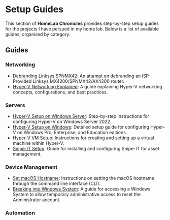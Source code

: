 # Setup Guides

This section of **HomeLab Chronicles** provides step-by-step setup guides for the projects I have persued in my home lab. Below is a list of available guides, organised by category.

## Guides

### Networking
- [Debranding Linksys SPNMX42](Networking/Debranding-Linksys-SPNMX42/Debranding-Linksys-SPNMX42.md): An attampt on debranding an ISP-Provided Linksys MX4200/SPNMX42/AX4200 router.
- [Hyper-V Networking Explained](Networking/Hyper-V/Hyper-V-Networking-Explained.md): A guide explaining Hyper-V networking concepts, configurations, and best practices.

### Servers
- [Hyper-V Setup on Windows Server](Servers/Hyper-V/WindowsServer-Hyper-V-Setup.md): Step-by-step instructions for configuring Hyper-V on Windows Server 2022.
- [Hyper-V Setup on Windows](Servers/Hyper-V/Windows-Hyper-V-Setup.md): Detailed setup guide for configuring Hyper-V on Windows Pro, Enterprise, and Education editions.
- [Hyper-V VM Setup](Servers/Hyper-V/Windows-Hyper-V-VM-Setup.md): Instructions for creating and setting up a virtual machine within Hyper-V.
- [Snipe-IT Setup](Servers/Snipe-IT-Setup/Snipe-IT-Setup.md): Guide for installing and configuring Snipe-IT for asset management.

### Device Management
- [Set macOS Hostname](Device-Management/Set-macOS-Hostname/Set-macOS-Hostname.md): Instructions on setting the macOS hostname through the command line interface (CLI).
- [Breaking into Windows System](Breaking-Into-Windows-Device/Breaking-Into-Windows-Device.md): A guide for accessing a Windows System to allow temporary administrative access to reset the Administrator account.

### Automation

